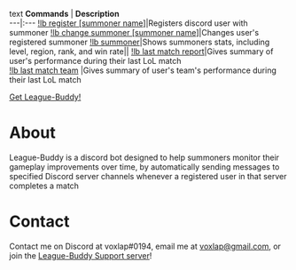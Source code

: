 text
**Commands**                | **Description**                                                      
---|:---
[!lb register [summoner name]](https://raw.githubusercontent.com/voxlap/League-Discord-Buddy/master/register.png)|Registers discord user with summoner
[!lb change summoner [summoner name]](https://raw.githubusercontent.com/voxlap/League-Discord-Buddy/master/change.png)|Changes user's registered summoner
[!lb summoner](https://raw.githubusercontent.com/voxlap/League-Discord-Buddy/master/summoner.png)|Shows summoners stats, including level, region, rank, and win rate||
[!lb last match report](https://raw.githubusercontent.com/voxlap/League-Discord-Buddy/master/report.png)|Gives summary of user's performance during their last LoL match       
[!lb last match team](https://raw.githubusercontent.com/voxlap/League-Discord-Buddy/master/team.png) |Gives summary of user's team's performance during their last LoL match

[Get League-Buddy!](https://discordapp.com/api/oauth2/authorize?client_id=419157772421300235&permissions=384000&scope=bot)

# About
League-Buddy is a discord bot designed to help summoners monitor their gameplay improvements over time, by automatically sending messages to specified Discord server channels whenever a registered user in that server completes a match

# Contact
Contact me on Discord at voxlap#0194, email me at voxlap@gmail.com, or join the [League-Buddy Support server](https://discord.gg/hgqmWPY)!
